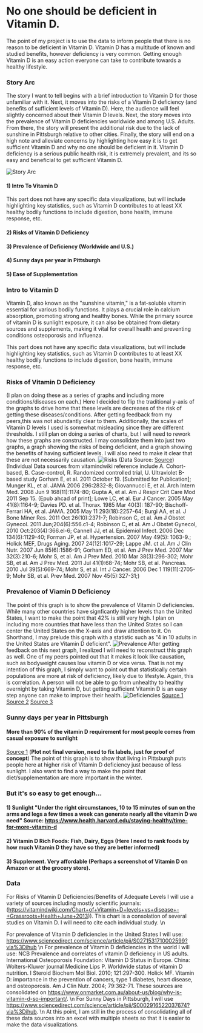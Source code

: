 # No one should be deficient in Vitamin D. 
The point of my project is to use the data to inform people that there is no reason to be deficient in Vitamin D. Vitamin D has a multitude of known and studied benefits, however deficiency is very common. Getting enough Vitamin D is an easy action everyone can take to contribute towards a healthy lifestyle. 

### Story Arc
The story I want to tell begins with a brief introduction to Vitamin D for those unfamiliar with it. Next, it moves into the risks of a Vitamin D deficiency (and benefits of sufficient levels of Vitamin D). Here, the audience will feel slightly concerned about their Vitamin D levels. Next, the story moves into the prevalence of Vitamin D deficiencies worldwide and among U.S. Adults. From there, the story will present the additional risk due to the lack of sunshine in Pittsburgh relative to other cities. Finally, the story will end on a high note and alleviate concerns by highlighting how easy it is to get sufficient Vitamin D and why no one should be deficient in it. Vitamin D deficiency is a serious public health risk, it is extremely prevalent, and its so easy and beneficial to get sufficient Vitamin D. 

![Story Arc](story_arc.jpeg)
#### 1) Intro To Vitamin D
This part does not have any specific data visualizations, but will include highlighting key statistics, such as Vitamin D contributes to at least XX healthy bodily functions to include digestion, bone health, immune response, etc.
#### 2) Risks of Vitamin D Deficiency
#### 3) Prevalence of Deficiency (Worldwide and U.S.)
#### 4) Sunny days per year in Pittsburgh
#### 5) Ease of Supplementation

### Intro to Vitamin D 
Vitamin D, also known as the "sunshine vitamin," is a fat-soluble vitamin essential for various bodily functions. It plays a crucial role in calcium absorption, promoting strong and healthy bones. While the primary source of vitamin D is sunlight exposure, it can also be obtained from dietary sources and supplements, making it vital for overall health and preventing conditions osteoporosis and influenza.

This part does not have any specific data visualizations, but will include highlighting key statistics, such as Vitamin D contributes to at least XX healthy bodily functions to include digestion, bone health, immune response, etc.

### Risks of Vitamin D Deficiency 
(I plan on doing these as a series of graphs and including more conditions/diseases on each.)
Here I decided to flip the traditional y-axis of the graphs to drive home that these levels are decreases of the risk of getting these diseases/conditions. After getting feedback from my peers,this was not abundantly clear to them. Additionally, the scales of Vitamin D levels I used is somewhat misleading since they are different thresholds. I still plan on doing a series of charts, but I will need to rework how these graphs are constructed. I may consolidate them into just two graphs, a graph showing the risks of being deficient, and a graph showing the benefits of having sufficient levels. I will also need to make it clear that these are not necessarily causation.
![Risks](risks.jpeg)
(Data Source: [Source](https://vitamindwiki.com/Chart+of+Vitamin+D+levels+vs+disease+-+Grassroots+Health+June+2013))
(Individual Data sources from vitamindwiki reference include A. Cohort-based, B. Case-control, R. Randomized controlled trial, U. Ultraviolet B-based study
Gorham E, et al. 2011 October 19. [Submitted for Publication]; Munger KL, et al. JAMA 2006 296:2832-8; Giovannucci E, et al. Arch Intern Med.
2008 Jun 9 168(11):1174-80; Gupta A, et al. Am J Respir Crit Care Mod 2011 Sep 15. (Epub ahcad of print]; Lowe LC, et al. Eur J Cancer. 2005 May 41(8):1164-9; Davies PD. et al. Thorax. 1985 Mar 40(3): 187-90; Bischoff-Ferrari HA, et al. JAMA. 2005 May 11 293(18):2257-64; Burgi AA, et al. J Bone Miner Res. 2011 Oct 26(10):2371-7; Robinson C, ct al. Am J Obstet Gynecol. 2011 Jun;204(6):556.c1-4; Robinson C, et al. Am J Obstet
Gynecol, 2010 Oct:203(4):366.el-6; Cannell JJ, et al. Epidemiol Infect. 2006 Dec 134(6):1129-40; Forman JP, et al. Hypertension. 2007 May 49(5):
1063-9.; Holick MEF, Drugs Aging. 2007 24(12):1017-29; Lappe JM. ct al. Am J Clin Nutr. 2007 Jun 85(6):1586-91; Gorham ED, et al. Am J Prev Med.
2007 Mar 32(3):210-6; Mohr S, et al. Am J Prev Med. 2010 Mar 38(3):296-302; Mohr SB, et al. Am J Prev Med. 2011 Jul 41(1):68-74; Mohr SB, et al.
Pancreas. 2010 Jul 39(5):669-74; Mohr S, et al. Int J Cancer. 2006 Dec 1 119(11):2705-9; Mohr SB, et al. Prev Med. 2007 Nov 45(5):327-31;)

### Prevalence of Viamin D Deficiency 
The point of this graph is to show the prevalence of Vitamin D deficiencies. While many other countries have signficantly higher levels than the United States, I want to make the point that 42% is still very high. I plan on including more countries that have less than the United States so I can center the United States on the X-axis and draw attention to it. On Shorthand, I may prelude this graph with a statistic such as "4 in 10 adults in the United States are Vitamin D deficient". 
![Prevalence](prevalence.jpeg)
After getting feedback on this next graph, I realized I will need to reconstruct this graph as well. One of my peers pointed out that it makes it look like causation, such as bodyweight causes low vitamin D or vice versa. That is not my intention of this graph, I simply want to point out that statistically certain populations are more at risk of deficiency, likely due to lifestyle. Again, this is correlation. A person will not be able to go from unhealthy to healthy overnight by taking Vitamin D, but getting sufficient Vitamin D is an easy step anyone can make to improve their health. 
![Deficiencies](deficiency.jpeg)
[Source 1](https://www.sciencedirect.com/science/article/pii/S0271531710002599?via%3Dihub)
[Source 2](https://www.onmarket.com.au/about-us/blog/why-is-vitamin-d-so-important/)
[Source 3](https://www.frontiersin.org/articles/10.3389/fnut.2023.1070808/full#B24)

### Sunny days per year in Pittsburgh
#### More than 90% of the vitamin D requirement for most people comes from casual exposure to sunlight 
[Source 1](https://www.sciencedirect.com/science/article/pii/S0002916522037674?via%3Dihub)
(**Plot not final version, need to fix labels, just for proof of concept**) 
The point of this graph is to show that living in Pittsburgh puts people here at higher risk of Vitamin D deficiency just because of less sunlight. I also want to find a way to make the point that diet/supplementation are more important in the winter.
<div class="flourish-embed flourish-scatter" data-src="visualisation/15153178"><script src="https://public.flourish.studio/resources/embed.js"></script></div>

### But it's so easy to get enough...

#### 1) Sunlight "Under the right circumstances, 10 to 15 minutes of sun on the arms and legs a few times a week can generate nearly all the vitamin D we need" Source: https://www.health.harvard.edu/staying-healthy/time-for-more-vitamin-d
#### 2) Vitamin D Rich Foods: Fish, Dairy, Eggs (Here I need to rank foods by how much Vitamin D they have so they are better informed)
#### 3) Supplement. Very affordable (Perhaps a screenshot of Vitamin D on Amazon or at the grocery store).


### Data
For Risks of Vitamin D Deficiencies/Benefits of Adequate Levels I will use a variety of sources including mostly scientific journals: (https://vitamindwiki.com/Chart+of+Vitamin+D+levels+vs+disease+-+Grassroots+Health+June+2013)). This chart is a consolation of several 
studies on Vitamin D. I will need to cite each individual study. \n

For prevalence of Vitamin D deficiencies in the United States I will use: https://www.sciencedirect.com/science/article/pii/S0271531710002599?via%3Dihub
\n
For prevalence of Vitamin D deficiencies in the world I will use: NCB Prevalence and correlates of vitamin D deficiency in US adults. International Osteoporosis Foundation: Vitamin D Status in Europe. China: Wolters-Kluwer journal Medicine Lips P. Worldwide status of vitamin D nutrition. I Steroid Biochem Mol Biol. 2010; 121:297-300. Holick MF. Vitamin D: importance in the prevention of cancers, type 1 diabetes, heart
disease, and osteoporosis. Am J Clin Nutr. 2004; 79:362-71. These sources are consolidated on https://www.onmarket.com.au/about-us/blog/why-is-vitamin-d-so-important/.
\n
For Sunny Days in Pittsburgh, I will use https://www.sciencedirect.com/science/article/pii/S0002916522037674?via%3Dihub.
\n
At this point, I am still in the process of consolidating all of these data sources into an excel with multiple sheets so that it is easier to make the data visualizations.

